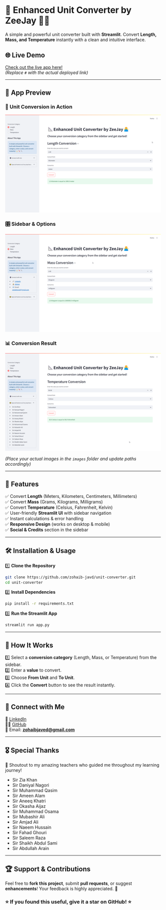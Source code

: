 # 📐 Enhanced Unit Converter by ZeeJay 🙅‍♂️

A simple and powerful unit converter built with **Streamlit**. Convert **Length, Mass, and Temperature** instantly with a clean and intuitive interface.

## 🌐 Live Demo
[Check out the live app here!](#)  
_(Replace `#` with the actual deployed link)_

---

## 📸 App Preview

### 🔢 Unit Conversion in Action
![Unit Converter Screenshot 1](images/preview1.png)

### 🎛️ Sidebar & Options
![Unit Converter Screenshot 2](images/preview2.png)

### 📊 Conversion Result
![Unit Converter Screenshot 3](images/preview3.png)

_(Place your actual images in the `images` folder and update paths accordingly)_

---

## 🚀 Features
✅ Convert **Length** (Meters, Kilometers, Centimeters, Millimeters)  
✅ Convert **Mass** (Grams, Kilograms, Milligrams)  
✅ Convert **Temperature** (Celsius, Fahrenheit, Kelvin)  
✅ User-friendly **Streamlit UI** with sidebar navigation  
✅ Instant calculations & error handling  
✅ **Responsive Design** (works on desktop & mobile)  
✅ **Social & Credits** section in the sidebar  

---

## 🛠️ Installation & Usage

1️⃣ **Clone the Repository**
```sh
git clone https://github.com/zohaib-javd/unit-converter.git
cd unit-converter
```

2️⃣ **Install Dependencies**
```sh
pip install -r requirements.txt
```

3️⃣ **Run the Streamlit App**
```sh
streamlit run app.py
```

---

## 📄 How It Works
1️⃣ Select a **conversion category** (Length, Mass, or Temperature) from the sidebar.  
2️⃣ Enter a **value** to convert.  
3️⃣ Choose **From Unit** and **To Unit**.  
4️⃣ Click the **Convert** button to see the result instantly.  

---

## 🤝 Connect with Me
📌 [LinkedIn](https://www.linkedin.com/in/zohaib-javd)  
👨‍💻 [GitHub](https://www.github.com/zohaib-javd)  
📧 Email: **zohaibjaved@gmail.com**  

---

## 🎖️ Special Thanks
💙 Shoutout to my amazing teachers who guided me throughout my learning journey!

- Sir Zia Khan  
- Sir Daniyal Nagori  
- Sir Muhammad Qasim  
- Sir Ameen Alam  
- Sir Aneeq Khatri  
- Sir Okasha Aijaz  
- Sir Muhammad Osama  
- Sir Mubashir Ali  
- Sir Amjad Ali  
- Sir Naeem Hussain  
- Sir Fahad Ghouri  
- Sir Saleem Raza  
- Sir Shaikh Abdul Sami  
- Sir Abdullah Arain  

---

## 🏆 Support & Contributions
Feel free to **fork this project**, submit **pull requests**, or suggest **enhancements**! Your feedback is highly appreciated. 🙌

### ⭐ If you found this useful, give it a **star** on GitHub! ⭐


